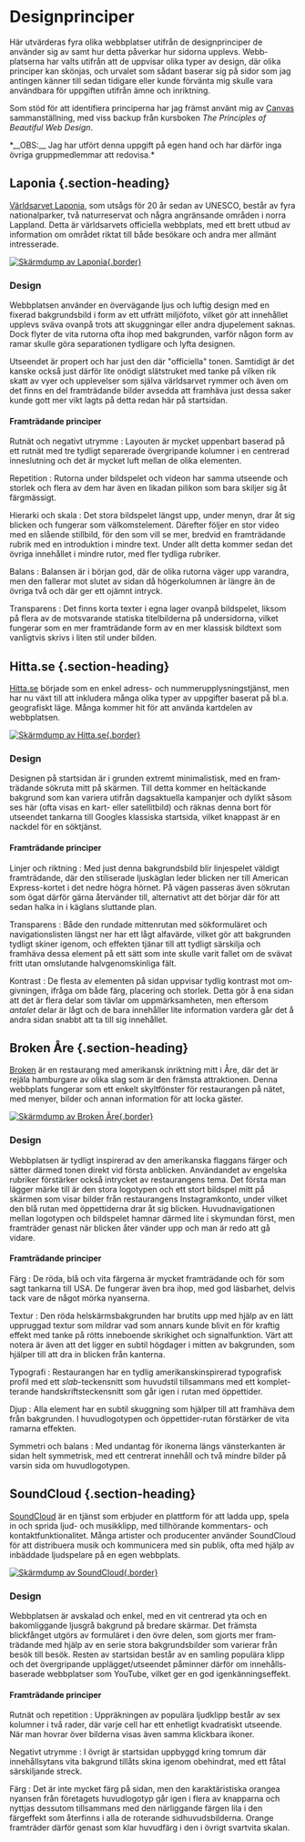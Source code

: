 Design&shy;principer
====================

Här utvärderas fyra olika webbplatser utifrån de design&shy;principer de använder sig av samt hur detta påverkar hur sidorna upplevs. 
Webb&shy;platserna har valts utifrån att de uppvisar olika typer av design, där olika principer kan skönjas, 
och urvalet som sådant baserar sig på sidor som jag antingen känner till sedan tidigare eller kunde förvänta mig skulle vara använd&shy;bara för uppgiften utifrån ämne och in&shy;rikt&shy;ning.

Som stöd för att identifiera principerna har jag främst använt mig av [Canvas](https://designschool.canva.com/design-elements-principles) samman&shy;ställning, 
med viss backup från kursboken <cite>The Principles of Beautiful Web Design</cite>.

<p class="notice" markdown="1">
    *__OBS:__ Jag har utfört denna uppgift på egen hand och har därför inga övriga grupp&shy;medlemmar att redovisa.*
</p>


Laponia     {.section-heading}
-------

[Världsarvet Laponia](http://laponia.nu/), som utsågs för 20 år sedan av UNESCO, består av fyra national&shy;parker, två natur&shy;reservat och några an&shy;gränsande områden i norra Lappland. 
Detta är världs&shy;arvets offi&shy;ciella webbplats, med ett brett utbud av infor&shy;mation om området riktat till både besökare och andra mer allmänt intres&shy;serade.

[![Skärmdump av Laponia](img/screens/design01-small.png){.border}](img/screens/design01.png)


### Design

Webbplatsen använder en över&shy;vägande ljus och luftig design med en fixerad bak&shy;grunds&shy;bild i form av ett utfrätt miljöfoto, 
vilket gör att innehållet upplevs sväva ovanpå trots att skuggningar eller andra djup&shy;element saknas. Dock flyter de vita rutorna ofta ihop med bakgrunden, 
varför någon form av ramar skulle göra separa&shy;tionen tydligare och lyfta designen.

Utseendet är propert och har just den där "officiella" tonen. 
Samtidigt är det kanske också just därför lite onödigt slät&shy;struket med tanke på vilken rik skatt av vyer och upp&shy;levelser som själva världs&shy;arvet rymmer och 
även om det finns en del fram&shy;trädande bilder avsedda att framhäva just dessa saker kunde gott mer vikt lagts på detta redan här på startsidan.


#### Framträdande principer

Rutnät och negativt utrymme
: Layouten är mycket uppenbart baserad på ett rutnät med tre tydligt separerade över&shy;gripande kolumner i en centrerad inne&shy;slutning och det är mycket luft mellan de olika elementen.

Repetition
: Rutorna under bildspelet och videon har samma utseende och storlek och flera av dem har även en likadan pilikon som bara skiljer sig åt färgmässigt.

Hierarki och skala
: Det stora bildspelet längst upp, under menyn, drar åt sig blicken och fungerar som välkomst&shy;element. 
  Därefter följer en stor video med en slående stillbild, för den som vill se mer, bredvid en framträdande rubrik med en introduktion i mindre text. 
  Under allt detta kommer sedan det övriga innehållet i mindre rutor, med fler tydliga rubriker.

Balans
: Balansen är i början god, där de olika rutorna väger upp varandra, men den fallerar mot slutet av sidan då höger&shy;kolumnen är längre än de övriga två och där ger ett ojämnt intryck.

Transparens
: Det finns korta texter i egna lager ovanpå bildspelet, liksom på flera av de motsvarande statiska titel&shy;bilderna på under&shy;sidorna, 
  vilket fungerar som en mer fram&shy;trädande form av en mer klassisk bildtext som vanligtvis skrivs i liten stil under bilden.


Hitta.se    {.section-heading}
--------

[Hitta.se](http://hitta.se/) började som en enkel adress- och nummer&shy;upp&shy;lysnings&shy;tjänst, men har nu växt till att inkludera många olika typer av uppgifter baserat på bl.a. geografiskt läge. 
Många kommer hit för att använda kartdelen av webbplatsen.

[![Skärmdump av Hitta.se](img/screens/design02-small.png){.border}](img/screens/design02.png)


### Design

Designen på startsidan är i grunden extremt minima&shy;listisk, med en fram&shy;trädande sökruta mitt på skärmen. 
Till detta kommer en hel&shy;täckande bakgrund som kan variera utifrån dags&shy;aktuella kampanjer och dylikt såsom ses här (ofta visas en kart- eller satellit&shy;bild) 
och räknas denna bort för utseendet tankarna till Googles klassiska startsida, vilket knappast är en nackdel för en söktjänst.

#### Framträdande principer

Linjer och riktning
: Med just denna bakgrunds&shy;bild blir linje&shy;spelet väldigt fram&shy;trädande, där den stiliserade ljus&shy;käglan leder blicken ner till American Express-kortet i det nedre högra hörnet. 
  På vägen passeras även sökrutan som ögat därför gärna åter&shy;vänder till, alterna&shy;tivt att det börjar där för att sedan halka in i käglans sluttande plan.

Transparens
: Både den rundade mitten&shy;rutan med sök&shy;formuläret och naviga&shy;tions&shy;listen längst ner har ett lågt alfa&shy;värde, vilket gör att bak&shy;grunden tydligt skiner igenom, 
  och effekten tjänar till att tydligt sär&shy;skilja och framhäva dessa element på ett sätt som inte skulle varit fallet om de svävat fritt utan om&shy;slutande halv&shy;genom&shy;skinliga fält.

Kontrast
: De flesta av elementen på sidan uppvisar tydlig kontrast mot om&shy;givningen, ifråga om både färg, placering och storlek. 
  Detta gör å ena sidan att det är flera delar som tävlar om upp&shy;märk&shy;sam&shy;heten, men eftersom *antalet* 
  delar är lågt och de bara inne&shy;håller lite infor&shy;mation vardera går det å andra sidan snabbt att ta till sig inne&shy;hållet.


Broken Åre      {.section-heading}
----------

[Broken](http://broken-are.com/) är en restaurang med amerikansk in&shy;riktning mitt i Åre, där det är rejäla ham&shy;burgare av olika slag som är den främsta attrak&shy;tionen. 
Denna webbplats fungerar som ett enkelt skylt&shy;fönster för restau&shy;rangen på nätet, med menyer, bilder och annan infor&shy;mation för att locka gäster.

[![Skärmdump av Broken Åre](img/screens/design03-small.jpg){.border}](img/screens/design03.jpg)


### Design

Webbplatsen är tydligt inspirerad av den amerikanska flaggans färger och sätter därmed tonen direkt vid första anblicken. 
Användandet av engelska rubriker för&shy;stärker också intrycket av restau&shy;rangens tema. 
Det första man lägger märke till är den stora logotypen och ett stort bildspel mitt på skärmen som visar bilder från restau&shy;rangens Instagram&shy;konto, 
under vilket den blå rutan med öppet&shy;tiderna drar åt sig blicken. Huvud&shy;naviga&shy;tionen mellan logotypen och bild&shy;spelet hamnar därmed lite i skymundan först, 
men framträder genast när blicken åter vänder upp och man är redo att gå vidare.


#### Framträdande principer

Färg
: De röda, blå och vita färgerna är mycket fram&shy;trädande och för som sagt tankarna till USA. De fungerar även bra ihop, med god läsbarhet, delvis tack vare de något mörka nyanserna.

Textur
: Den röda hel&shy;skärms&shy;bakgrunden har brutits upp med hjälp av en lätt uppruggad textur som mildrar vad som annars kunde blivit en för kraftig effekt med tanke på rötts inneboende skrikighet och signal&shy;funktion. 
  Värt att notera är även att det ligger en subtil högdager i mitten av bakgrunden, som hjälper till att dra in blicken från kanterna.

Typografi
: Restau&shy;rangen har en tydlig amerikansk&shy;inspirerad typografisk profil med ett *slab*-teckensnitt som huvudstil till&shy;sammans med ett komplet&shy;terande hand&shy;skrifts&shy;tecken&shy;snitt 
  som går igen i rutan med öppet&shy;tider.

Djup
: Alla element har en subtil skuggning som hjälper till att framhäva dem från bakgrunden. I huvud&shy;logotypen och öppet&shy;tider-rutan för&shy;stärker de vita ramarna effekten.

Symmetri och balans
: Med undantag för ikonerna längs vänster&shy;kanten är sidan helt symmetrisk, med ett centrerat innehåll och två mindre bilder på varsin sida om huvud&shy;logotypen.


SoundCloud      {.section-heading}
----------

[SoundCloud](https://soundcloud.com/) är en tjänst som erbjuder en plattform för att ladda upp, spela in och sprida ljud- och musik&shy;klipp, med till&shy;hörande kommentars- 
och kontakt&shy;funktio&shy;nalitet. Många artister och produ&shy;center använder SoundCloud för att distri&shy;buera musik och kommuni&shy;cera med sin publik, 
ofta med hjälp av inbäddade ljud&shy;spelare på en egen webbplats.

[![Skärmdump av SoundCloud](img/screens/design04-small.png){.border}](img/screens/design04.png)


### Design

Webbplatsen är avskalad och enkel, med en vit centrerad yta och en bakom&shy;liggande ljusgrå bakgrund på bredare skärmar. Det främsta blickfånget utgörs av formuläret i den övre delen, 
som gjorts mer fram&shy;trädande med hjälp av en serie stora bak&shy;grunds&shy;bilder som varierar från besök till besök. 
Resten av startsidan består av en samling populära klipp och det över&shy;gripande upplägget/<wbr>utseendet påminner därför om inne&shy;hålls&shy;baserade webb&shy;platser som YouTube, 
vilket ger en god igen&shy;kännings&shy;effekt.


#### Framträdande principer

Rutnät och repetition
: Upp&shy;räkningen av populära ljudklipp består av sex kolumner i två rader, där varje cell har ett enhetligt kvadratiskt utseende. När man hovrar över bilderna visas även samma klickbara ikoner.

Negativt utrymme
: I övrigt är startsidan uppbyggd kring tomrum där innehålls&shy;ytans vita bakgrund tillåts skina igenom obehindrat, med ett fåtal sär&shy;skiljande streck.

Färg
: Det är inte mycket färg på sidan, men den karak&shy;täristiska orangea nyansen från företagets huvudlogotyp går igen i flera av knapparna och 
  nyttjas dessutom tillsammans med den när&shy;liggande färgen lila i den färgeffekt som återfinns i alla de roterande sid&shy;huvuds&shy;bilderna. 
  Orange framträder därför genast som klar huvudfärg i den i övrigt svartvita skalan.
